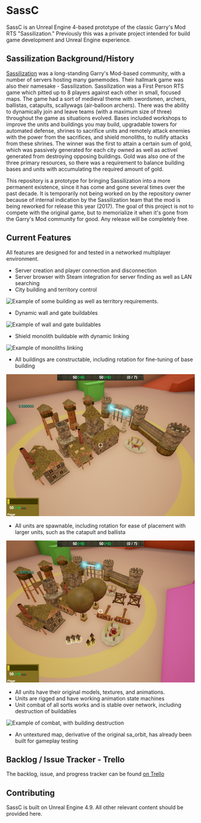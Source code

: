 # SassC
SassC is an Unreal Engine 4-based prototype of the classic Garry's Mod RTS "Sassilization." Previously this was a private project intended for build game development and Unreal Engine experience.

## Sassilization Background/History
[Sassilization](http://sassilization.com/) was a long-standing Garry's Mod-based community, with a number of servers hosting many gamemodes. Their hallmark game was also their namesake - Sassilization. Sassilization was a First Person RTS game which pitted up to 8 players against each other in small, focused maps. The game had a sort of medieval theme with swordsmen, archers, ballistas, catapults, scallywags (air-balloon archers). There was the ability to dynamically join and leave teams (with a maximum size of three) throughout the game as situations evolved. Bases included workshops to improve the units and buildings you may build, upgradable towers for automated defense, shrines to sacrifice units and remotely attack enemies with the power from the sacrifices, and shield monoliths, to nullify attacks from these shrines. The winner was the first to attain a certain sum of gold, which was passively generated for each city owned as well as activel generated from destroying opposing buildings. Gold was also one of the three primary resources, so there was a requirement to balance building bases and units with accumulating the required amount of gold.

This repository is a prototype for bringing Sassilization into a more permanent existence, since it has come and gone several times over the past decade. It is temporarily not being worked on by the repository owner because of internal indication by the Sassilization team that the mod is being reworked for release this year (2017). The goal of this project is not to compete with the original game, but to memorialize it when it's gone from the Garry's Mod community for good. Any release will be completely free.

## Current Features
All features are designed for and tested in a networked multiplayer environment.

- Server creation and player connection and disconnection
- Server browser with Steam integration for server finding as well as LAN searching
- City building and territory control

![Example of some building as well as territory requirements.](/readme_media/territory.gif)
- Dynamic wall and gate buildables

![Example of wall and gate buildables](/readme_media/walls.gif)
- Shield monolith buildable with dynamic linking

![Example of monoliths linking](/readme_media/shieldmono.gif)
- All buildings are constructable, including rotation for fine-tuning of base building

![Picture with all buildables](/readme_media/all-buildings.png)
- All units are spawnable, including rotation for ease of placement with larger units, such as the catapult and ballista

![Picture with all units](/readme_media/all-units.png)
- All units have their original models, textures, and animations.
- Units are rigged and have working animation state machines
- Unit combat of all sorts works and is stable over network, including destruction of buildables

![Example of combat, with building destruction](/readme_media/combat.gif)
- An untextured map, derivative of the original sa_orbit, has already been built for gameplay testing

## Backlog / Issue Tracker - Trello
The backlog, issue, and progress tracker can be found [on Trello](https://trello.com/b/TZ4kPoE7/sassc)

## Contributing
SassC is built on Unreal Engine 4.9. All other relevant content should be provided here.
